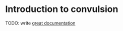 # Introduction to convulsion

TODO: write [great documentation](http://jacobian.org/writing/what-to-write/)
